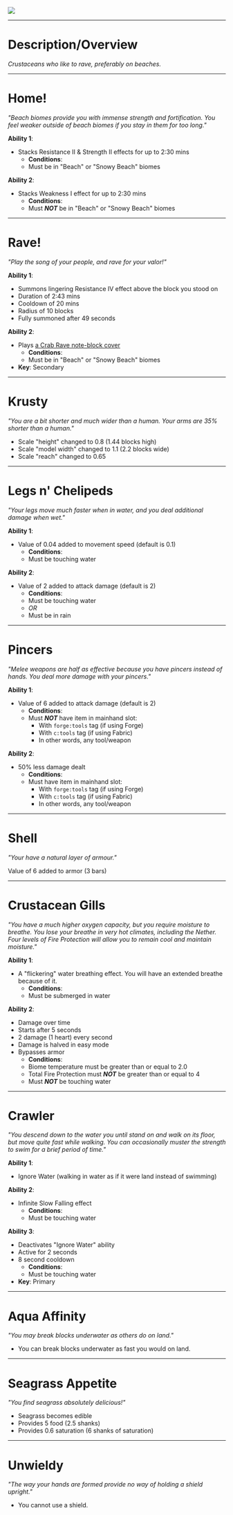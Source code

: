 ![](https://github.com/Mos-Origins/GroundedOrigins/blob/fabric/1.18.1/.github/assets/beach_crab_icon_large.png?raw=true)

***

# **Description/Overview**
_Crustaceans who like to rave, preferably on beaches._

***

# **Home!**
_"Beach biomes provide you with immense strength and fortification. You feel weaker outside of beach biomes if you stay in them for too long."_

**Ability 1**:
- Stacks Resistance II & Strength II effects for up to 2:30 mins
  - **Conditions**:
  - Must be in "Beach" or "Snowy Beach" biomes

**Ability 2**:
- Stacks Weakness I effect for up to 2:30 mins
  - **Conditions**:
  - Must **_NOT_** be in "Beach" or "Snowy Beach" biomes


***


# **Rave!**
_"Play the song of your people, and rave for your valor!"_

**Ability 1**:
- Summons lingering Resistance IV effect above the block you stood on
- Duration of 2:43 mins
- Cooldown of 20 mins
- Radius of 10 blocks
- Fully summoned after 49 seconds

**Ability 2**:
- Plays [a Crab Rave note-block cover](https://www.youtube.com/watch?v=F-aarfVaHbk&t)
  - **Conditions**:
  - Must be in "Beach" or "Snowy Beach" biomes
- **Key**: Secondary


***


# **Krusty**
_"You are a bit shorter and much wider than a human. Your arms are 35% shorter than a human."_

- Scale "height" changed to 0.8 (1.44 blocks high)
- Scale "model width" changed to 1.1 (2.2 blocks wide)
- Scale "reach" changed to 0.65


***


# **Legs n' Chelipeds**
_"Your legs move much faster when in water, and you deal additional damage when wet."_

**Ability 1**:
- Value of 0.04 added to movement speed (default is 0.1)
  - **Conditions**:
  - Must be touching water

**Ability 2**:
- Value of 2 added to attack damage (default is 2)
  - **Conditions**:
  - Must be touching water
  - _OR_
  - Must be in rain


***


# **Pincers**
_"Melee weapons are half as effective because you have pincers instead of hands. You deal more damage with your pincers."_

**Ability 1**:
- Value of 6 added to attack damage (default is 2)
  - **Conditions**:
  - Must _**NOT**_ have item in mainhand slot: 
    - With `forge:tools` tag (if using Forge)
    - With `c:tools` tag (if using Fabric)
    - In other words, any tool/weapon

**Ability 2**:
- 50% less damage dealt
  - **Conditions**:
  - Must have item in mainhand slot:
    - With `forge:tools` tag (if using Forge)
    - With `c:tools` tag (if using Fabric)
    - In other words, any tool/weapon


***


# **Shell**
_"Your have a natural layer of armour."_

Value of 6 added to armor (3 bars)


***


# **Crustacean Gills**
_"You have a much higher oxygen capacity, but you require moisture to breathe. You lose your breathe in very hot climates, including the Nether. Four levels of Fire Protection will allow you to remain cool and maintain moisture."_

**Ability 1**:
- A "flickering" water breathing effect. You will have an extended breathe because of it.
  - **Conditions**:
  - Must be submerged in water

**Ability 2**:
- Damage over time
- Starts after 5 seconds
- 2 damage (1 heart) every second
- Damage is halved in easy mode
- Bypasses armor
  - **Conditions**:
  - Biome temperature must be greater than or equal to 2.0
  - Total Fire Protection must **_NOT_** be greater than or equal to 4
  - Must **_NOT_** be touching water


***


# **Crawler**
_"You descend down to the water you until stand on and walk on its floor, but move quite fast while walking. You can occasionally muster the strength to swim for a brief period of time."_

**Ability 1**:
- Ignore Water (walking in water as if it were land instead of swimming)

**Ability 2**:
- Infinite Slow Falling effect
  - **Conditions**:
  - Must be touching water

**Ability 3**:
- Deactivates "Ignore Water" ability
- Active for 2 seconds
- 8 second cooldown
  - **Conditions**:
  - Must be touching water
- **Key**: Primary


***


# **Aqua Affinity**
_"You may break blocks underwater as others do on land."_

- You can break blocks underwater as fast you would on land.


***


# **Seagrass Appetite**
_"You find seagrass absolutely delicious!"_

- Seagrass becomes edible
- Provides 5 food (2.5 shanks)
- Provides 0.6 saturation (6 shanks of saturation)


***


# **Unwieldy**
_"The way your hands are formed provide no way of holding a shield upright."_

- You cannot use a shield.
